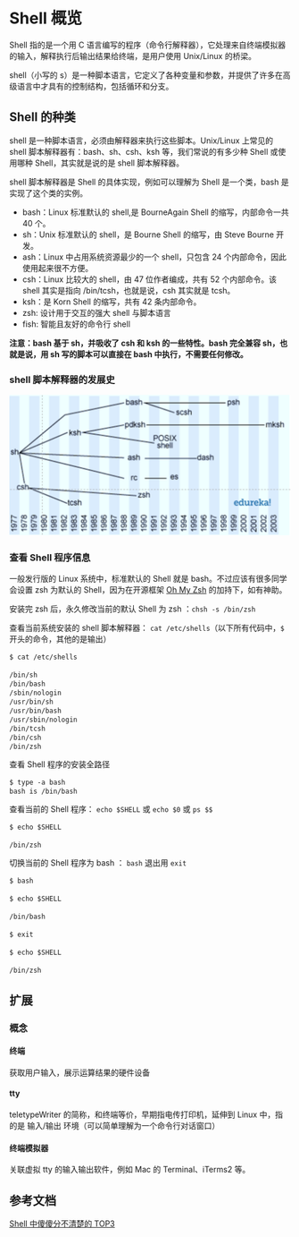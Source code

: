 # Shell 概览

Shell 指的是一个用 C 语言编写的程序（命令行解释器），它处理来自终端模拟器的输入，解释执行后输出结果给终端，是用户使用 Unix/Linux 的桥梁。

shell（小写的 s）是一种脚本语言，它定义了各种变量和参数，并提供了许多在高级语言中才具有的控制结构，包括循环和分支。

## Shell 的种类

shell 是一种脚本语言，必须由解释器来执行这些脚本。Unix/Linux 上常见的 shell 脚本解释器有：bash、sh、csh、ksh 等，我们常说的有多少种 Shell 或使用哪种 Shell，其实就是说的是 shell 脚本解释器。

shell 脚本解释器是 Shell 的具体实现，例如可以理解为 Shell 是一个类，bash 是实现了这个类的实例。

- bash：Linux 标准默认的 shell,是 BourneAgain Shell 的缩写，内部命令一共 40 个。
- sh：Unix 标准默认的 shell，是 Bourne Shell 的缩写，由 Steve Bourne 开发。
- ash：Linux 中占用系统资源最少的一个 shell，只包含 24 个内部命令，因此使用起来很不方便。
- csh：Linux 比较大的 shell，由 47 位作者编成，共有 52 个内部命令。该 shell 其实是指向 /bin/tcsh，也就是说，csh 其实就是 tcsh。
- ksh：是 Korn Shell 的缩写，共有 42 条内部命令。
- zsh: 设计用于交互的强大 shell 与脚本语言
- fish: 智能且友好的命令行 shell

**注意：bash 基于 sh，并吸收了 csh 和 ksh 的一些特性。bash 完全兼容 sh，也就是说，用 sh 写的脚本可以直接在 bash 中执行，不需要任何修改。**

### shell 脚本解释器的发展史

![shell 脚本解释器的发展史](./images/shell1.png)

### 查看 Shell 程序信息

一般发行版的 Linux 系统中，标准默认的 Shell 就是 bash。不过应该有很多同学会设置 zsh 为默认的 Shell，因为在开源框架 [Oh My Zsh](https://ohmyz.sh/) 的加持下，如有神助。

安装完 zsh 后，永久修改当前的默认 Shell 为 zsh ：`chsh -s /bin/zsh`

查看当前系统安装的 shell 脚本解释器： `cat /etc/shells`（以下所有代码中，`$` 开头的命令，其他的是输出）

```
$ cat /etc/shells

/bin/sh
/bin/bash
/sbin/nologin
/usr/bin/sh
/usr/bin/bash
/usr/sbin/nologin
/bin/tcsh
/bin/csh
/bin/zsh
```

查看 Shell 程序的安装全路径

```
$ type -a bash
bash is /bin/bash
```

查看当前的 Shell 程序： `echo $SHELL` 或 `echo $0` 或 `ps $$`

```
$ echo $SHELL

/bin/zsh
```

切换当前的 Shell 程序为 bash ： `bash` 退出用 `exit`

```
$ bash

$ echo $SHELL

/bin/bash

$ exit

$ echo $SHELL

/bin/zsh
```

## 扩展

### 概念

#### 终端

获取用户输入，展示运算结果的硬件设备

#### tty

teletypeWriter 的简称，和终端等价，早期指电传打印机，延伸到 Linux 中，指的是 输入/输出 环境（可以简单理解为一个命令行对话窗口）

#### 终端模拟器

关联虚拟 tty 的输入输出软件，例如 Mac 的 Terminal、iTerms2 等。

## 参考文档

[Shell 中傻傻分不清楚的 TOP3](https://mp.weixin.qq.com/s/UofKYTb9hp2FXYIKM5Q3Qw)
